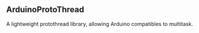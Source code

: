 ArduinoProtoThread
------------------

A lightweight protothread library, allowing Arduino compatibles to multitask.

